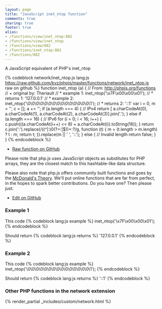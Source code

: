 ```yaml
---
layout: page
title: "JavaScript inet_ntop function"
comments: true
sharing: true
footer: true
alias:
- /functions/view/inet_ntop:882
- /functions/view/inet_ntop
- /functions/view/882
- /functions/inet_ntop:882
- /functions/882
---
```

<!-- Generated by Rakefile:build -->
A JavaScript equivalent of PHP's inet_ntop

{% codeblock network/inet_ntop.js lang:js https://raw.github.com/kvz/phpjs/master/functions/network/inet_ntop.js raw on github %}
function inet_ntop (a) {
  // From: http://phpjs.org/functions
  // +   original by: Theriault
  // *     example 1: inet_ntop('\x7F\x00\x00\x01');
  // *     returns 1: '127.0.0.1'
  // *     example 2: inet_ntop('\0\0\0\0\0\0\0\0\0\0\0\0\0\0\0\1');
  // *     returns 2: '::1'
  var i = 0,
    m = '',
    c = [];
  a += '';
  if (a.length === 4) { // IPv4
    return [
    a.charCodeAt(0), a.charCodeAt(1), a.charCodeAt(2), a.charCodeAt(3)].join('.');
  } else if (a.length === 16) { // IPv6
    for (i = 0; i < 16; i++) {
      c.push(((a.charCodeAt(i++) << 8) + a.charCodeAt(i)).toString(16));
    }
    return c.join(':').replace(/((^|:)0(?=:|$))+:?/g, function (t) {
      m = (t.length > m.length) ? t : m;
      return t;
    }).replace(m || ' ', '::');
  } else { // Invalid length
    return false;
  }
}
{% endcodeblock %}

 - [Raw function on GitHub](https://github.com/kvz/phpjs/blob/master/functions/network/inet_ntop.js)

Please note that php.js uses JavaScript objects as substitutes for PHP arrays, they are 
the closest match to this hashtable-like data structure. 

Please also note that php.js offers community built functions and goes by the 
[McDonald's Theory](https://medium.com/what-i-learned-building/9216e1c9da7d). We'll put online 
functions that are far from perfect, in the hopes to spark better contributions. 
Do you have one? Then please just: 

 - [Edit on GitHub](https://github.com/kvz/phpjs/edit/master/functions/network/inet_ntop.js)

### Example 1
This code
{% codeblock lang:js example %}
inet_ntop('\x7F\x00\x00\x01');
{% endcodeblock %}

Should return
{% codeblock lang:js returns %}
'127.0.0.1'
{% endcodeblock %}

### Example 2
This code
{% codeblock lang:js example %}
inet_ntop('\0\0\0\0\0\0\0\0\0\0\0\0\0\0\0\1');
{% endcodeblock %}

Should return
{% codeblock lang:js returns %}
'::1'
{% endcodeblock %}


### Other PHP functions in the network extension
{% render_partial _includes/custom/network.html %}
